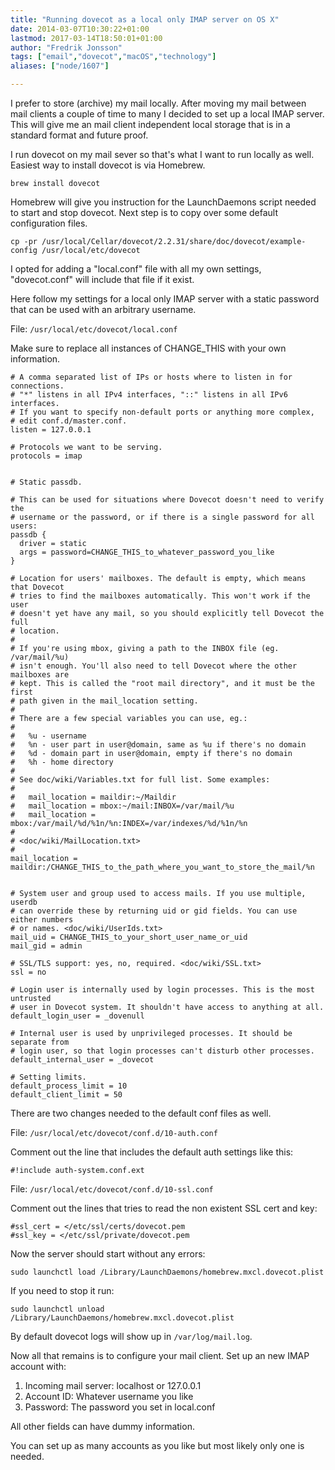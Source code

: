 ```yaml
---
title: "Running dovecot as a local only IMAP server on OS X"
date: 2014-03-07T10:30:22+01:00
lastmod: 2017-03-14T18:50:01+01:00
author: "Fredrik Jonsson"
tags: ["email","dovecot","macOS","technology"]
aliases: ["node/1607"]

---
```




I prefer to store (archive) my mail locally. After moving my mail between mail clients a couple of time to many I decided to set up a local IMAP server. This will give me an mail client independent local storage that is in a standard format and future proof.

I run dovecot on my mail sever so that's what I want to run locally as well. Easiest way to install dovecot is via Homebrew.

~~~~
brew install dovecot
~~~~

Homebrew will give you instruction for the LaunchDaemons script needed to start and stop dovecot. Next step is to copy over some default configuration files.

~~~~
cp -pr /usr/local/Cellar/dovecot/2.2.31/share/doc/dovecot/example-config /usr/local/etc/dovecot
~~~~

I opted for adding a "local.conf" file with all my own settings, "dovecot.conf" will include that file if it exist.

Here follow my settings for a local only IMAP server with a static password that can be used with an arbitrary username.

File: `/usr/local/etc/dovecot/local.conf`

Make sure to replace all instances of CHANGE_THIS with your own information.

~~~~
# A comma separated list of IPs or hosts where to listen in for connections. 
# "*" listens in all IPv4 interfaces, "::" listens in all IPv6 interfaces.
# If you want to specify non-default ports or anything more complex,
# edit conf.d/master.conf.
listen = 127.0.0.1

# Protocols we want to be serving.
protocols = imap


# Static passdb.

# This can be used for situations where Dovecot doesn't need to verify the
# username or the password, or if there is a single password for all users:
passdb {
  driver = static
  args = password=CHANGE_THIS_to_whatever_password_you_like
}

# Location for users' mailboxes. The default is empty, which means that Dovecot
# tries to find the mailboxes automatically. This won't work if the user
# doesn't yet have any mail, so you should explicitly tell Dovecot the full
# location.
#
# If you're using mbox, giving a path to the INBOX file (eg. /var/mail/%u)
# isn't enough. You'll also need to tell Dovecot where the other mailboxes are
# kept. This is called the "root mail directory", and it must be the first
# path given in the mail_location setting.
#
# There are a few special variables you can use, eg.:
#
#   %u - username
#   %n - user part in user@domain, same as %u if there's no domain
#   %d - domain part in user@domain, empty if there's no domain
#   %h - home directory
#
# See doc/wiki/Variables.txt for full list. Some examples:
#
#   mail_location = maildir:~/Maildir
#   mail_location = mbox:~/mail:INBOX=/var/mail/%u
#   mail_location = mbox:/var/mail/%d/%1n/%n:INDEX=/var/indexes/%d/%1n/%n
#
# <doc/wiki/MailLocation.txt>
#
mail_location = maildir:/CHANGE_THIS_to_the_path_where_you_want_to_store_the_mail/%n


# System user and group used to access mails. If you use multiple, userdb
# can override these by returning uid or gid fields. You can use either numbers
# or names. <doc/wiki/UserIds.txt>
mail_uid = CHANGE_THIS_to_your_short_user_name_or_uid
mail_gid = admin

# SSL/TLS support: yes, no, required. <doc/wiki/SSL.txt>
ssl = no

# Login user is internally used by login processes. This is the most untrusted
# user in Dovecot system. It shouldn't have access to anything at all.
default_login_user = _dovenull

# Internal user is used by unprivileged processes. It should be separate from
# login user, so that login processes can't disturb other processes.
default_internal_user = _dovecot

# Setting limits.
default_process_limit = 10
default_client_limit = 50
~~~~

There are two changes needed to the default conf files as well.

File: `/usr/local/etc/dovecot/conf.d/10-auth.conf`

Comment out the line that includes the default auth settings like this:

~~~~
#!include auth-system.conf.ext
~~~~

File: `/usr/local/etc/dovecot/conf.d/10-ssl.conf`

Comment out the lines that tries to read the non existent SSL cert and key:

~~~~
#ssl_cert = </etc/ssl/certs/dovecot.pem
#ssl_key = </etc/ssl/private/dovecot.pem
~~~~

Now the server should start without any errors:

~~~~
sudo launchctl load /Library/LaunchDaemons/homebrew.mxcl.dovecot.plist
~~~~

If you need to stop it run:

~~~~
sudo launchctl unload /Library/LaunchDaemons/homebrew.mxcl.dovecot.plist
~~~~

By default dovecot logs will show up in `/var/log/mail.log`.

Now all that remains is to configure your mail client. Set up an new IMAP account with:

1. Incoming mail server: localhost or 127.0.0.1
2. Account ID: Whatever username you like
3. Password: The password you set in local.conf

All other fields can have dummy information.

You can set up as many accounts as you like but most likely only one is needed.


